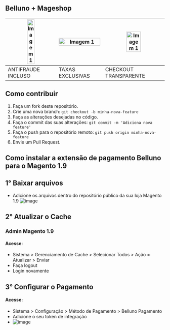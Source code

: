 ## Belluno + Mageshop
| <img src="https://github.com/csvitor/MageShop_Belluno/assets/100157056/1cc855d8-934f-4f9a-b016-7eed96c91e7d" alt="Imagem 1" width="40%"> | <img src="https://mageshop.com.br/pages/login/biblioteca/imagens/mageshop3.svg" alt="Imagem 1" width="100%"> | <img src="https://github.com/csvitor/MageShop_Belluno/assets/100157056/eb538740-3ec6-43ba-b098-24eb2509bc5b" alt="Imagem 1" width="50%"> |
| --- | --- | --- |
| ANTIFRAUDE INCLUSO | TAXAS EXCLUSIVAS | CHECKOUT TRANSPARENTE |

## Como contribuir

1. Faça um fork deste repositório.
2. Crie uma nova branch: `git checkout -b minha-nova-feature`
3. Faça as alterações desejadas no código.
4. Faça o commit das suas alterações: `git commit -m 'Adiciona nova feature'`
5. Faça o push para o repositório remoto: `git push origin minha-nova-feature`
6. Envie um Pull Request.

## Como instalar a extensão de pagamento Belluno para o Magento 1.9
## 1° Baixar arquivos
- Adicione os arquivos dentro do repositório público da sua loja Magento 1.9
 ![image](https://github.com/csvitor/MageShop_Belluno/assets/100157056/2447dc4d-52bd-4757-b4dd-ae2db6349af9)
## 2° Atualizar o Cache
 ### Admin Magento 1.9
 #### Acesse:
 - Sistema > Gerenciamento de Cache > Selecionar Todos > Ação = Atualizar > Enviar
 - Faça logout
 - Login novamente 
## 3° Configurar o Pagamento
#### Acesse:
- Sistema > Configuração > Método de Pagamento > Belluno Pagamento
- Adicione o seu token de integração
- ![image](https://github.com/csvitor/MageShop_Belluno/assets/100157056/d833d6fc-023f-4038-8b15-6b94ba150c6a)
